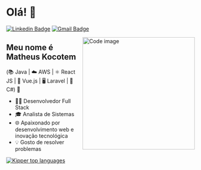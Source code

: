 <h1>Olá! 👋</h1>

[![Linkedin Badge](https://img.shields.io/badge/-LinkedIn-4a90e2?style=flat-square&logo=Linkedin&logoColor=white&link=https://www.linkedin.com/in/matheus-dos-santos-kocotem-41b51327a/)](https://www.linkedin.com/in/matheus-dos-santos-kocotem-41b51327a/)
[![Gmail Badge](https://img.shields.io/badge/-kocotemmatheus@gmail.com-4a90e2?style=flat-square&logo=Gmail&logoColor=white&link=mailto:contato@kocotemmatheus@gmail.com)](mailto:kocotemmatheus@gmail.com)

<img align="right" alt="Code image" src="./codeGirl.jpg" width="300px"/>

## Meu nome é Matheus Kocotem
(📚 Java | ☁️ AWS | ⚛️ React JS | 🔷 Vue.js | 🖥️ Laravel | 🔧 C#) 🚀
- 👨‍💻 Desenvolvedor Full Stack 
- 🎓 Analista de Sistemas
- 🌐 Apaixonado por desenvolvimento web e inovação tecnológica
- 💡 Gosto de resolver problemas

<div align="left">
  
[![Kipper top languages](https://github-readme-stats.vercel.app/api/top-langs/?username=Matheuskocotem&theme=light)](https://github.com/anuraghazra/github-readme-stats)
  
</div>
